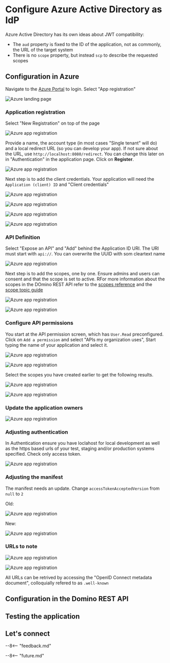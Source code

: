 # Configure Azure Active Directory as IdP

Azure Active Directory has its own ideas about JWT compatibility:

- The `aud` property is fixed to the ID of the application, not as commonly, the URL of the target system
- There is no `scope` property, but instead `scp` to describe the requested scopes

## Configuration in Azure

Navigate to the [Azure Portal](https://portal.azure.com) to login. Select "App registration"

![Azure landing page](../../assets/images/configuringAD-01.png)

### Application registration

Select "New Registration" on top of the page

![Azure app registration](../../assets/images/configuringAD-02.png)

Provide a name, the account type (in most cases "Single tenant" will do) and a local redirect URL (so you can develop your app). If not sure about the URL, use `http://localhost:8080/redirect`. You can change this later on in "Authentication" in the application page. Click on **Register**.

![Azure app registration](../../assets/images/configuringAD-03.png)

Next step is to add the client credentials. Your application will need the `Application (client) ID` and "Client credentials"

![Azure app registration](../../assets/images/configuringAD-04.png)

![Azure app registration](../../assets/images/configuringAD-05.png)

![Azure app registration](../../assets/images/configuringAD-06.png)

![Azure app registration](../../assets/images/configuringAD-07.png)

### API Definition

Select "Expose an API" and "Add" behind the Application ID URI. The URI must start with `api://`. You can overwrite the UUID with som cleartext name

![Azure app registration](../../assets/images/configuringAD-08.png)

Next step is to add the scopes, one by one. Ensure admins and users can consent and that the scope is set to active. RFor more information about the scopes in the DOmino REST API refer to the [scopes reference](../../references/usingdominorestapi/scopes.md) and the [scope topic guide](../../topicguides/understanding.md#databases-schemas-and-scopes)

![Azure app registration](../../assets/images/configuringAD-09.png)

![Azure app registration](../../assets/images/configuringAD-10.png)

### Configure API permissions

You start at the API permission screen, which has `User.Read` preconfigured. Click on `Add a permission` and select "APIs my organization uses", Start typing the name of your application and select it.

![Azure app registration](../../assets/images/configuringAD-11.png)

![Azure app registration](../../assets/images/configuringAD-12.png)

Select the scopes you have created earlier to get the following results.

![Azure app registration](../../assets/images/configuringAD-13.png)

![Azure app registration](../../assets/images/configuringAD-14.png)

### Update the application owners

![Azure app registration](../../assets/images/configuringAD-15.png)

### Adjusting authentication

In Authentication ensure you have loclahost for local development as well as the https based urls of your test, staging and/or production systems specified. Check only access token.

![Azure app registration](../../assets/images/configuringAD-15a.png)

### Adjusting the manifest

The manifest needs an update. Change `accessTokenAcceptedVersion` from `null` to `2`

Old:

![Azure app registration](../../assets/images/configuringAD-16.png)

New:

![Azure app registration](../../assets/images/configuringAD-17.png)

### URLs to note

![Azure app registration](../../assets/images/configuringAD-18.png)

![Azure app registration](../../assets/images/configuringAD-19.png)

All URLs can be retrived by accessing the "OpenID Connect metadata document", colloquially refered to as `.well-known`

## Configuration in the Domino REST API

## Testing the application

## Let's connect

--8<-- "feedback.md"

--8<-- "future.md"
